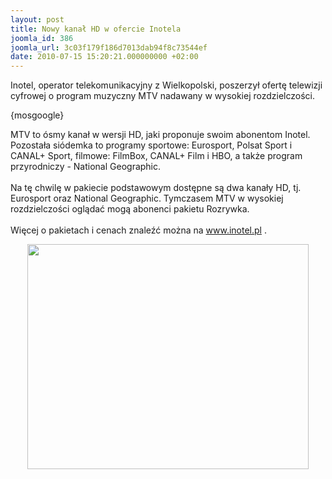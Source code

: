 ```yaml
---
layout: post
title: Nowy kanał HD w ofercie Inotela
joomla_id: 386
joomla_url: 3c03f179f186d7013dab94f8c73544ef
date: 2010-07-15 15:20:21.000000000 +02:00
---
```

Inotel, operator telekomunikacyjny z Wielkopolski, poszerzył ofertę telewizji cyfrowej o program muzyczny MTV nadawany w wysokiej rozdzielczości.<p>{mosgoogle}</p><p>MTV to &oacute;smy kanał w wersji HD, jaki proponuje swoim abonentom Inotel. Pozostała si&oacute;demka to programy sportowe: Eurosport, Polsat Sport i CANAL+ Sport, filmowe: FilmBox, CANAL+ Film i HBO, a także program przyrodniczy - National Geographic.<br /><br />Na tę chwilę w pakiecie podstawowym dostępne są dwa kanały HD, tj. Eurosport oraz National Geographic. Tymczasem MTV w wysokiej rozdzielczości oglądać mogą abonenci pakietu Rozrywka.<br /><br />Więcej o pakietach i cenach znaleźć można na <a href="http://www.inotel.pl" target="_blank">www.inotel.pl</a> . </p><div style="text-align: center"><img src="images/img/epg_pelne.png" alt=" " width="450" height="360" /></div> <p>&nbsp;</p>
